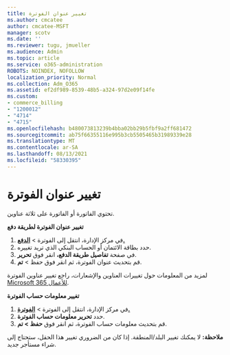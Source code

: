 ```yaml
---
title: تغيير عنوان الفوترة
ms.author: cmcatee
author: cmcatee-MSFT
manager: scotv
ms.date: ''
ms.reviewer: tugu, jmueller
ms.audience: Admin
ms.topic: article
ms.service: o365-administration
ROBOTS: NOINDEX, NOFOLLOW
localization_priority: Normal
ms.collection: Adm_O365
ms.assetid: ef2df989-8539-48b5-a324-97d2e09f14fe
ms.custom:
- commerce_billing
- "1200012"
- "4714"
- "4715"
ms.openlocfilehash: b480073813239b4bba02bb29b5fbf9a2ff681472
ms.sourcegitcommit: ab75f66355116e995b3cb5505465b31989339e28
ms.translationtype: MT
ms.contentlocale: ar-SA
ms.lasthandoff: 08/13/2021
ms.locfileid: "58330395"
---
```

# <a name="change-your-billing-address"></a>تغيير عنوان الفوترة

تحتوي الفاتورة أو الفاتورة على ثلاثة عناوين.

**تغيير عنوان الفوترة لطريقة دفع**

1. في مركز الإدارة، انتقل إلى الفوترة > **[الدفع.](https://go.microsoft.com/fwlink/p/?linkid=2018806)**
2. حدد بطاقة الائتمان أو الحساب البنكي الذي تريد تغييره.
3. في صفحة **تفاصيل طريقة الدفع،** انقر فوق **تحرير**.
4. قم بتحديث عنوان الفوترة، ثم انقر فوق حفظ > **تم**.

لمزيد من المعلومات حول تغييرات العناوين والإشعارات، راجع تغيير عناوين الفوترة [Microsoft 365 للأعمال](https://docs.microsoft.com/microsoft-365/commerce/billing-and-payments/change-your-billing-addresses).

**تغيير معلومات حساب الفوترة**

1. في مركز الإدارة، انتقل إلى الفوترة > **[الفوترة.](https://admin.microsoft.com/Adminportal/Home?source=applauncher#/BillingAccounts/billing-accounts)**
2. حدد **تحرير معلومات حساب الفوترة**.
3. قم بتحديث معلومات حساب الفوترة، ثم انقر فوق **حفظ > تم**.

**ملاحظة:** لا يمكنك تغيير البلد/المنطقة. إذا كان من الضروري تغيير هذا الحقل، ستحتاج إلى شراء مستأجر جديد.
